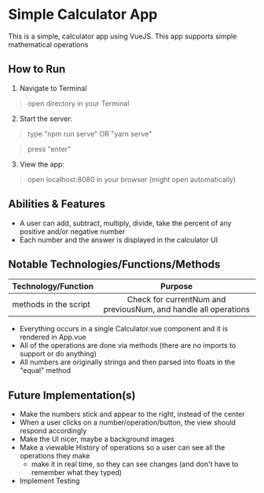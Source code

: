 # Simple Calculator App

This is a simple, calculator app using VueJS. This app supports simple mathematical operations 


## How to Run

1. Navigate to Terminal

> open directory in your Terminal

2. Start the server:

> type "npm run serve" OR "yarn serve"

> press "enter"

3. View the app:

> open localhost:8080 in your browser (might open automatically)


## Abilities & Features

* A user can add, subtract, multiply, divide, take the percent of any positive and/or negative number 
* Each number and the answer is displayed in the calculator UI


## Notable Technologies/Functions/Methods

| Technology/Function   | Purpose                                                          |
| --------------------- |:----------------------------------------------------------------:|
| methods in the script | Check for currentNum and previousNum, and handle all operations  |

* Everything occurs in a single Calculator.vue component and it is rendered in App.vue
* All of the operations are done via methods (there are no imports to support or do anything)
* All numbers are originally strings and then parsed into floats in the "equal" method


## Future Implementation(s)

* Make the numbers stick and appear to the right, instead of the center
* When a user clicks on a number/operation/button, the view should respond accordingly 
* Make the UI nicer, maybe a background images
* Make a viewable History of operations so a user can see all the operations they make 
  - make it in real time, so they can see changes (and don't have to remember what they typed)
* Implement Testing 

